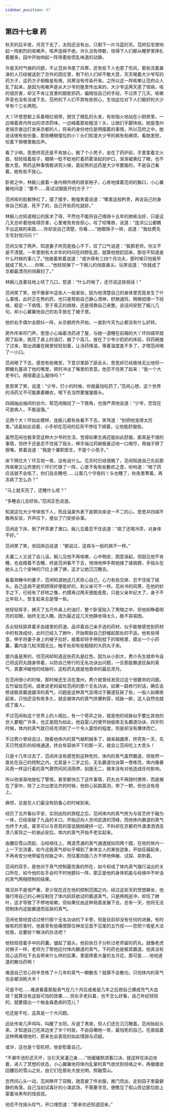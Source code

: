 ```yaml
---
sidebar_position: 47
---
```


## 第四十七章 **药**

秋天的后半夜，月亮下去了，太阳还没有出，只剩下一片乌蓝的天。范府后宅里响起一阵剧烈的咳嗽声，咳声连绵不绝，许久没有停歇，惊得下人们都从睡梦里挣扎着醒来，园中开始响起一阵带着些慌乱味道的动静。

许是天时气候的问题，不止范尚书患了风寒，还有些下人也患了伤风，那些流着鼻涕的人已经被送到了京外的田庄里，剩下的人们却不敢大意，天天喝着大少爷写的药方子，这药方子倒极是有用，风寒没有传染开来。之所以这一阵咳嗽让范府众人乱了起来，是因为咳嗽声是从大少爷的屋里传出来的，大少爷这两天患了怪病，咳的很厉害，却又不肯让宫里的御医抓药，偏相信自己的手段，不过弄了几天，咳嗽声音也没有消减下去，范府的下人们不禁有些担心，生怕这位对下人们极好的大少爷有个三长两短。

大丫环思思额上系着根红缎带，抿住了微乱的头发，有些恼火地站在小厨房里，一边嗅着房内传出的浓浓药味，一边喊着那些粗活丫头，让她们手脚快些。她是澹州老祖宗身边打发来京都的人，将来的身份地位是明摆着的事情，所以范府之中，她说话很有些份量，那些睡眼惺忪的小丫头们知道大少爷的病有些麻烦，看她发怒，咬着下唇哪里敢应声。

看了少晌，思思终究还是不肯放心，搬了个小凳子，坐在了药炉前，手里拿着文火扇，轻轻摇着扇子，眼睛一眨不眨地盯着药雾渐起的炉口，渐渐被熏红了眼，也不敢大意。熬药这种事情极讲究火候，面前熬的这药是大少爷要服的，不是自己看着，她有些不放心。

卧房之中，林婉儿披着一身内棉外绣的居家袍子，心疼地揉着范闲的胸口，小心翼翼地问道：“要不……真试试御医开的方子？”

范闲咳的脸都挣红了，摆了摆手，勉强笑着说道：“哪里这般矜贵，再说自己的身体自己知道，死不了的，自己开些药吃就好。”

林婉儿也知道相公的医术了得，不然也不能将自己缠绵十五年的肺疾治好，只是这几天总听着他咳得厉害，心里难免有些担心，咬了咬嘴唇，说道：“连洪公公都瞧不出这病的来路……你却说自己清楚，你看……”她眼珠子一转，说道：“我给费先生写封信问问？”

范闲又咳了两声，知道妻子终究是放心不下，叹了口气说道：“我那老师，你又不是不清楚。一年里倒有大半年的时间在四野乱逛，就算他想赶回来，那也不知道是什么时候的事儿了。”他接着笑着说道：“或许得有三四个月功夫，那时候只怕我早就成了死人……你啊……”他轻轻弹了一下婉儿的俏直鼻尖，玩笑说道：“你就成了京都最漂亮的俏寡妇了。”

林婉儿连着往地上呸了几口，怒道：“什么时候了，还尽说这些胡话！”

范闲笑了笑，他不像家中这些人一般紧张，因为他清楚自己的身体里究竟发生了什么事情，此时正在熬的药，也只是帮助自己静心清神，舒肺通窍，稍微梳理一下经络，稳定一下病情，至于真正的病根，还是得靠自己来整。说话间安慰了婉儿几句，却小心翼翼地自己的右手放在了被子里。

他的右手偶尔会颤抖一阵，从京都府外开始，一直到今天为止都没有什么好转。

房外传来叩门声，思思小心端着汤药进了屋，与她一道睡在前厢的大丫环四祺早就爬了起来，挑亮了桌上的油灯，搬了个高几，放在了少爷少奶奶的床前，将药碗接了过来，取出调羹在碗里轻轻划着，让汤药降温，等着温度差不多了，才喂范闲喝了一小口。

范闲喝了下去，感觉有些微苦，下意识里舔了舔舌头，思思却已经极快无比地将一颗糖丸塞进了他的嘴里，顿时冲淡了嘴里的苦意。他忍不住笑了起来：“我一个大老爷们，用得着这么服侍吗？”

思思笑了笑，说道：“少爷，打小的时候，你就最怕吃药了。”范闲心想，这个世界的汤药又不可能裹着糖衣，喝下去当然要皱皱眉头。

四祺抽出袖间的丝巾，帮范闲揩拭了一下唇角，也很严肃地说道：“少爷，您现在可是病人，不能逞强。”

见两个大丫环如此模样，连婉儿都有些看不下去，笑骂道：“别把他宠得太厉害。”话虽如此说着，小手却在范闲的后背不停往下顺着，让他能舒服些。

虽然范闲也极享受这种大少爷的生活，觉得如果生病还能如此舒服，那真是不错的事情，但终于还是忍不住摇了摇头，伸手端过药碗极豪迈地一口喝尽，用袖子擦了擦嘴，笑着说道：“我是个兼职医生，不是个小孩子。”

床下两位大丫环互视一笑，没有说什么。见天时已经很晚了，范闲知道自己先前那阵咳嗽又让府里的丫环们忙碌了一阵，心里不免有些歉疚之意，吩咐道：“喝了药应该就不会咳了，你们自去睡吧……让那几个守夜的丫头也睡了，秋夜里寒着，再冻病了怎么办？”

“马上就天亮了，还睡什么呢？”

“多睡会儿总好些。”范闲正色说道。

知道这位大少爷体恤下人，而且温柔外表下是颗向来说一不二的心，思思并四祺不敢再反驳，齐声应下，便出了门安排杂事。

范闲走下床，倒了杯茶漱了漱口。婉儿见着忍不住说道：“病了还喝冷茶，对身体不好。”

范闲笑了笑，坐回床边说道：“都说过，这病与一般的病不一样。”

夫妻二人又说了会儿话，婉儿见他不再咳嗽，心中稍安，困意渐起，但因见他不肯睡，也自撑着不去睡，终是范闲看不下去，悄悄地伸手帮她揉了揉肩膀，手指头在她头上几个安神的穴位上拂了拂，这才让她沉沉睡去。

看着熟睡中的妻子，范闲知道她这几天担心自己，心力有些交瘁，忍不住摇了摇头。自己这病不是照顾得好便能好的，和父亲可不一样。范尚书的风寒，在他的妙手之下，已经有了好转之像，约摸再过两天便能痊愈，只是父亲年纪大了，身子不比年轻人，恢复起来总是慢一些。

他轻轻挥手，拂灭了五尺外桌上的油灯，整个卧室陷入了黑暗之中，但他却睁着明亮的双眼，始终无法入睡。因为最近这几天他静坐得太久，极不容易困。

舌尖轻轻舔弄着牙齿缝里的药渣，品评着自己亲手选的药材，似乎能够感觉到药材中的有效成份，此时已经入了肺叶，开始帮助自己舒缓起那处的不适。他有些得意，伸手将妻子身上的被子拉好，接着却将手伸到枕下的暗格里，摸出一个小药囊，囊内是几粒浑圆无比，触手处却有些粗糙的大药丸子来。

屋内虽是黑的，但范闲却知道这些药丸是红色，因为从小到大，费介先生就命令自己将这药丸随身带着，以防自己修行的无名功诀出问题，一旦那股霸道狂戾的真气，真要冲破他的经脉时，这粒药丸就是他救命的最后灵丹。

在范闲很小的时候，那时候还生活在澹州，费介就曾经发现过这个很要命的问题。五竹留给范闲，或者说老妈留给范闲的那个无名功诀，如果一路修行的话，确实会修成极其霸道雄浑的真气，问题是这种真气显得过于霸道狂戾了些，一般人如果练起来，只怕还没有练多久，就会被体内的真气挤爆刺穿，经脉一断，这人自然也就成了废人。

不过范闲和这个世界上的人相比，有一个奇异之处，就是他的经脉似乎要比其他的世人要粗广许多，也正是因为如此，他自婴儿时便开始偷练无名霸道功诀，四岁的时候，体内的真气就已经充沛到了一个令人震惊的程度，但是却没有爆体而亡。

不过费介曾经说过，随着他体内的真气越积越多了，越来越雄厚，终究有一天，先天已然成形的经络通道，终会有容纳不下的那一天，就会让范闲吃上大苦头！

只是十几年过去了，范闲并没有感觉到这种危险，体内的真气虽然霸道，但依然一直处在自己的控制之内，尤其是十二岁之后，无名霸道功诀第一卷练完，体内像暴风雨一样运行着的真气骤然间风消雨停，驯服无二，根本没有对他造成任何影响。

所以他渐渐地放松了警惕，甚至都快忘了这件事情，药丸也不再随时携带，而是搁在了家中，除了上次出使北齐的时候，他担心前路莫测，带了一颗，但也没有用上。

麻烦，总是在人们最没有防备心的时候到来。

经历了北齐看似平安，实则凶险的旅程之后，范闲体内的真气修为与技艺终于融为一体，已经突破了九品的关口，开始迈向人世间武道的顶峰，而他体内霸道的真气也终于大成，甚至可以与苦荷的首徒狼桃硬拼一记，不料却在京都府外潇潇洒洒击溃八家将之一的谢必安后，体内的真气开始不老实起来。

由腰后雪山而起，沿经络往上，两道贯通的真气通道就如同两个圆，在他的体内一上一下交流着，如今这股真气却似乎嗅到了身体主人的某些迹象，开始狂躁起来，不再肯安分地停留在经脉之中，而往着四面八方不停地伸展、试探、突刺着。

范闲的双手，是他对于真气控制最完美的所在，如今却成了体内真气强行溢出的关口所在，如今他的右手会时不时地颤抖一阵，那正是他的身体机能与经络中不听话的真气两相控制的结果。

情况并不是很严重，至少现在还在他的控制范围之内，经过这些天的冥想静坐，他强行用自己的心神压制住了体内跃跃欲试的霸道真气，只是两相逆冲，却伤了肺叶，这才导致了不停地咳嗽。但如果任由这种局面发展下去，总有一天，他将无法控制体内这股霸道而狂戾的真气。

范闲也曾经尝试过修行那个无名功诀的下半卷，但是目前却没有任何的进展，有时候咳的厉害时，他甚至有些痛恨那位神龙见首不见尾的五竹叔——您把个吸星大法给我，总要给个解决的办法吧？

他轻轻捏着手中的药囊，皱起了眉头。他前些日子分析过老师留的药丸，就像老虎对狮子一样，老师为了帮他应付体内霸道的真气，下的药也是极其霸道，他真没有信心这药吃下去会带来什么样的后果，里面搀着大量的五月花，那可是……地地道道的散功药啊！

难道自己甘心将辛苦练了十几年的真气一朝散去？就算不会散功，只怕体内的真气也会被消耗大半！

可是不吃……难道看着那股真气在几个月后或者是几年之后把自己爆成充气大血球？就算没有这般可怕的效果……但右手老抖着，也不怎么好看，自己年纪轻轻的，就要摆出一个帕金森患病的范儿？

吃还是不吃，这真是一个大问题。

远处传来几声鸡叫，叫醒了太阳，斥退了黑夜，但人们还在沉沉睡着。范闲抬起头来，才知道自己在床边坐了半个时辰，不由自嘲地一笑，最怕死的自己，在面临着这种两难境地时，原来也会表现的如此懦弱与迟疑。

或许，这也是个契机吧，他安慰着自己。

“不濑华池形还灭坏，当引天泉灌己身……”他缓缓默颂着口决，就这样在床边坐着，进入了冥想的状态，小心翼翼地将体内乱窜的真气收伏到经络之中，再缓缓收回腰后的雪山之处，由它们在那处大放光明，照融雪山。

忽然间心头一动，范闲睁开了双眼，随意披了件衣服，推门而出，走到园子里最僻静的角落，自己当初试毒针的小演武场，不需要寻觅，便瞧见了假山旁边那位脸上蒙着块黑布的怪叔叔。

他忍不住摇头叹气，开口埋怨道：“原来你还知道回来。”

